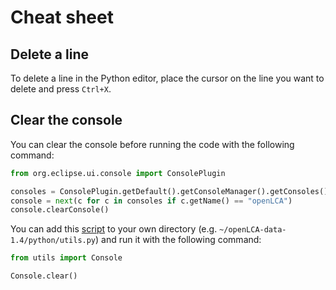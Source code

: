 # Cheat sheet

## Delete a line

To delete a line in the Python editor, place the cursor on the line you want to delete and press
`Ctrl+X`.

## Clear the console

You can clear the console before running the code with the following command:

```python
from org.eclipse.ui.console import ConsolePlugin

consoles = ConsolePlugin.getDefault().getConsoleManager().getConsoles()
console = next(c for c in consoles if c.getName() == "openLCA")
console.clearConsole()
```

You can add this [script](console.py) to your own directory (e.g.
`~/openLCA-data-1.4/python/utils.py`) and run it with the following command:

```python
from utils import Console

Console.clear()
```
